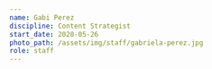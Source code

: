 ```yaml
---
name: Gabi Perez
discipline: Content Strategist
start_date: 2020-05-26
photo_path: /assets/img/staff/gabriela-perez.jpg
role: staff
---
```


